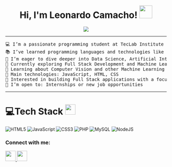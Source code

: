 <h1 align="center">
Hi, I'm Leonardo Camacho!
	<a href="https://github.com/Bouaskaoun" target="_self">
		<img height="40" src="https://emoji.gg/assets/emoji/7333-parrotdance.gif">
	</a>
</h1>
<p align="center">
	<a href="https://github.com/leokmachop777">
		<img src="https://readme-typing-svg.herokuapp.com?lines=Computer+Science+Student;++Web+Developer;Freelancer;DS%20|%20AI%20|%20ML%20Enthusiastic;Always%20learning%20new%20things&center=true&width=380&height=45">
	</a>
</p>

<hr>

<pre>
💻 I’m a passionate programming student at TecLab Institute
📚 I’ve learned programming languages and technologies like JavaScript, HTML, CSS, and have knowledge in Fetch API
📝 I’m eager to dive deeper into Data Science, Artificial Intelligence, and learn new languages like Python and PHP
🔭 Currently exploring Full Stack Development and Machine Learning
🌱 Learning about Computer Vision and other Machine Learning technologies
🌟 Main technologies: JavaScript, HTML, CSS
🚩 Interested in building Full Stack applications with a focus on Machine Learning
🤔 I’m open to: Internships or new job opportunities
</pre>
<hr>

# 💻Tech Stack <img src = "https://media2.giphy.com/media/QssGEmpkyEOhBCb7e1/giphy.gif?cid=ecf05e47a0n3gi1bfqntqmob8g9aid1oyj2wr3ds3mg700bl&rid=giphy.gif" width = 32px> 
![HTML5](https://img.shields.io/badge/html5-%23E34F26.svg?style=for-the-badge&logo=html5&logoColor=white) 
![JavaScript](https://img.shields.io/badge/javascript-%23323330.svg?style=for-the-badge&logo=javascript&logoColor=%23F7DF1E) 
![CSS3](https://img.shields.io/badge/css3-%231572B6.svg?style=for-the-badge&logo=css3&logoColor=white)
![PHP](https://img.shields.io/badge/php-%23777BB4.svg?style=for-the-badge&logo=php&logoColor=white)
![MySQL](https://img.shields.io/badge/mysql-4479A1.svg?style=for-the-badge&logo=mysql&logoColor=white)
![NodeJS](https://img.shields.io/badge/node.js-6DA55F?style=for-the-badge&logo=node.js&logoColor=white)

<h3 align="left">Connect with me:</h3>
<a href="https://www.instagram.com/leodsi.flp">
		<img height="32" src="https://img.shields.io/badge/Instagram-%23E4405F.svg?style=for-the-badge&logo=Instagram&logoColor=white">
  <a href="https://www.linkedin.com/in/leonardo-camacho-45a09b266/">
		<img height="32" src="https://img.shields.io/badge/linkedin-%230077B5.svg?style=for-the-badge&logo=linkedin&logoColor=white">
